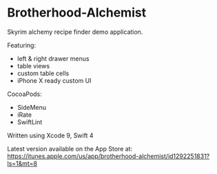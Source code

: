 # Brotherhood-Alchemist

Skyrim alchemy recipe finder demo application.

Featuring:
* left & right drawer menus
* table views
* custom table cells
* iPhone X ready custom UI

CocoaPods:
* SideMenu
* iRate
* SwiftLint

Written using Xcode 9, Swift 4

Latest version available on the App Store at: https://itunes.apple.com/us/app/brotherhood-alchemist/id1292251831?ls=1&mt=8